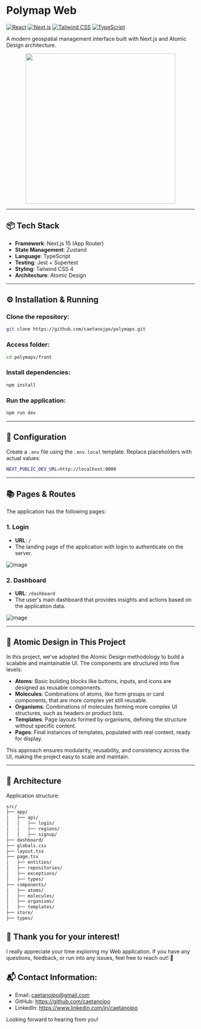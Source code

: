 # Polymap Web
[![React](https://img.shields.io/badge/React-18.x-blue)](https://reactjs.org/)
[![Next.js](https://img.shields.io/badge/Next.js-13.x-lightblue)](https://nextjs.org/)
[![Tailwind CSS](https://img.shields.io/badge/Tailwind_CSS-3.x-pink)](https://tailwindcss.com/)
[![TypeScript](https://img.shields.io/badge/TypeScript-5.x-blue)](https://www.typescriptlang.org/)

A modern geospatial management interface built with Next.js and Atomic Design architecture.

<p align="center">
  <img src="https://github.com/user-attachments/assets/a96044e3-3f8d-4d02-9856-75c292489c5b" width="400">
</p>

---

## 📦 Tech Stack

- **Framework**: Next.js 15 (App Router)
- **State Management**: Zustand
- **Language**: TypeScript
- **Testing**: Jest + Supertest
- **Styling**: Tailwind CSS 4
- **Architecture**: Atomic Design

---

## ⚙️ Installation & Running

### Clone the repository:
```bash
git clone https://github.com/caetanojpo/polymaps.git
```

### Access folder:
```bash
cd polymaps/front
```

### Install dependencies:
```bash
npm install
```

### Run the application:
```bash
npm run dev
```

---

## 🔧 Configuration

Create a `.env` file using the `.env.local` template. Replace placeholders with actual values:
```bash
NEXT_PUBLIC_DEV_URL=http://localhost:8000
```

---

## 📚 Pages & Routes

The application has the following pages:

### 1. Login

- **URL**: `/`
- The landing page of the application with login to authenticate on the server.

![image](https://github.com/user-attachments/assets/6f2bb261-6d72-48cc-8f9a-90d512375a21)


### 2. Dashboard

- **URL**: `/dashboard`
- The user's main dashboard that provides insights and actions based on the application data.

![image](https://github.com/user-attachments/assets/c93d27ac-e207-43c4-ab57-dfa65111162b)

---

## 🧱 **Atomic Design in This Project**

In this project, we've adopted the Atomic Design methodology to build a scalable and maintainable UI. The components are structured into five levels:

- **Atoms**: Basic building blocks like buttons, inputs, and icons are designed as reusable components.
- **Molecules**: Combinations of atoms, like form groups or card components, that are more complex yet still reusable.
- **Organisms**: Combinations of molecules forming more complex UI structures, such as headers or product lists.
- **Templates**: Page layouts formed by organisms, defining the structure without specific content.
- **Pages**: Final instances of templates, populated with real content, ready for display.

This approach ensures modularity, reusability, and consistency across the UI, making the project easy to scale and maintain.

---

## 📐 Architecture
Application structure:
``` bash
src/
├── app/
│   ├── api/
│   │   ├── login/
│   │   ├── regions/
│   │   ├── signup/
├── dashboard/
├── globals.css
├── layout.tsx
├── page.tsx
│   ├── entities/
│   ├── repositories/
│   ├── exceptions/
│   ├── types/
├── components/
│   ├── atoms/
│   ├── molecules/
│   ├── organisms/
│   ├── templates/
├── store/
├── types/
```

## 🎉 Thank you for your interest!
I really appreciate your time exploring my Web application. If you have any questions, feedback, or run into any issues, feel free to reach out! 🚀

## 📬 Contact Information:
- Email: caetanojpo@gmail.com
- GitHub: https://github.com/caetanojpo
- LinkedIn: https://www.linkedin.com/in/caetanojpo

Looking forward to hearing from you!
